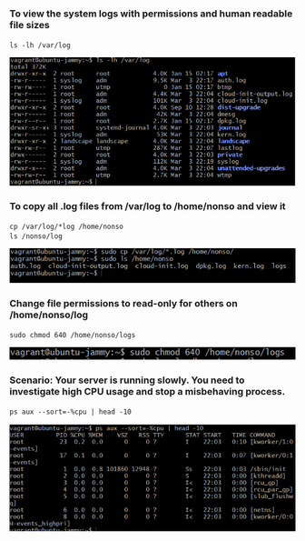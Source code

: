 ### To view the system logs with permissions and human readable file sizes  

`ls -lh /var/log`  

![alt text](image.png)  

### To copy all .log files from /var/log to /home/nonso and view it  

`cp /var/log/*log /home/nonso`  
`ls /nonso/log`  

![alt text](image-1.png)  

### Change file permissions to read-only for others on /home/nonso/log  

`sudo chmod 640 /home/nonso/logs`  

![alt text](image-2.png)  

### Scenario: Your server is running slowly. You need to investigate high CPU usage and stop a misbehaving process.  

`ps aux --sort=-%cpu | head -10`

![alt text](image-3.png)

